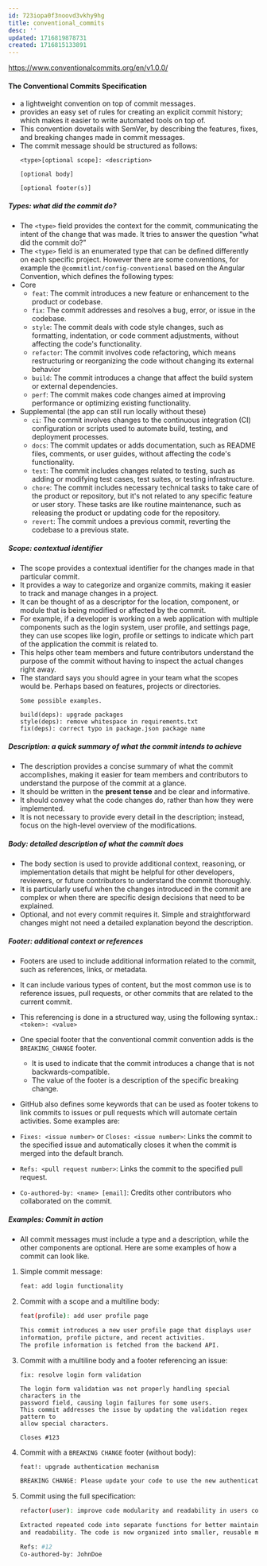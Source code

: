 ```yaml
---
id: 723iopa0f3noovd3vkhy9hg
title: conventional_commits
desc: ''
updated: 1716819878731
created: 1716815133891
---
```

https://www.conventionalcommits.org/en/v1.0.0/

#### The Conventional Commits Specification
- a lightweight convention on top of commit messages. 
- provides an easy set of rules for creating an explicit commit history; which makes it easier to write automated tools on top of. 
- This convention dovetails with SemVer, by describing the features, fixes, and breaking changes made in commit messages.
- The commit message should be structured as follows:
    ``` cmdline
    <type>[optional scope]: <description>

    [optional body]

    [optional footer(s)]
    ```
##### Types: what did the commit do?
- The `<type>` field provides the context for the commit, communicating the intent of the change that was made. It tries to answer the question “what did the commit do?”
- The `<type>` field is an enumerated type that can be defined differently on each specific project. However there are some conventions, for example the `@commitlint/config-conventional` based on the Angular Convention, which defines the following types:
- Core
  - `feat`: The commit introduces a new feature or enhancement to the product or codebase.
  - `fix`: The commit addresses and resolves a bug, error, or issue in the codebase.
  - `style`: The commit deals with code style changes, such as formatting, indentation, or code comment adjustments, without affecting the code's functionality.
  - `refactor`: The commit involves code refactoring, which means restructuring or reorganizing the code without changing its external behavior
  - `build`: The commit introduces a change that affect the build system or external dependencies.
  - `perf`: The commit makes code changes aimed at improving performance or optimizing existing functionality.
- Supplemental (the app can still run locally without these)
  - `ci`: The commit involves changes to the continuous integration (CI) configuration or scripts used to automate build, testing, and deployment processes.
  - `docs`: The commit updates or adds documentation, such as README files, comments, or user guides, without affecting the code's functionality.
  - `test`: The commit includes changes related to testing, such as adding or modifying test cases, test suites, or testing infrastructure.
  - `chore`: The commit includes necessary technical tasks to take care of the product or repository, but it's not related to any specific feature or user story. These tasks are like routine maintenance, such as releasing the product or updating code for the repository.
  - `revert`: The commit undoes a previous commit, reverting the codebase to a previous state.


##### Scope: contextual identifier

- The scope provides a contextual identifier for the changes made in that particular commit. 
- It provides a way to categorize and organize commits, making it easier to track and manage changes in a project. 
- It can be thought of as a descriptor for the location, component, or module that is being modified or affected by the commit.
- For example, if a developer is working on a web application with multiple components such as the login system, user profile, and settings page, they can use scopes like login, profile or settings to indicate which part of the application the commit is related to. 
- This helps other team members and future contributors understand the purpose of the commit without having to inspect the actual changes right away.
- The standard says you should agree in your team what the scopes would be. Perhaps based on features, projects or directories.
    ``` shell
    Some possible examples.

    build(deps): upgrade packages
    style(deps): remove whitespace in requirements.txt
    fix(deps): correct typo in package.json package name
    ```

##### Description: a quick summary of what the commit intends to achieve
- The description provides a concise summary of what the commit accomplishes, making it easier for team members and contributors to understand the purpose of the commit at a glance.
- It should be written in the **present tense** and be clear and informative. 
- It should convey what the code changes do, rather than how they were implemented. 
- It is not necessary to provide every detail in the description; instead, focus on the high-level overview of the modifications.

##### Body: detailed description of what the commit does
- The body section is used to provide additional context, reasoning, or implementation details that might be helpful for other developers, reviewers, or future contributors to understand the commit thoroughly. 
- It is particularly useful when the changes introduced in the commit are complex or when there are specific design decisions that need to be explained.
- Optional, and not every commit requires it. Simple and straightforward changes might not need a detailed explanation beyond the description.


##### Footer: additional context or references
- Footers are used to include additional information related to the commit, such as references, links, or metadata. 
- It can include various types of content, but the most common use is to reference issues, pull requests, or other commits that are related to the current commit. 
- This referencing is done in a structured way, using the following syntax.: `<token>: <value>`
- One special footer that the conventional commit convention adds is the `BREAKING_CHANGE` footer. 
    - It is used to indicate that the commit introduces a change that is not backwards-compatible. 
    - The value of the footer is a description of the specific breaking change.

- GitHub also defines some keywords that can be used as footer tokens to link commits to issues or pull requests which will automate certain activities. Some examples are:

- `Fixes: <issue number>` or `Closes: <issue number>`: Links the commit to the specified issue and automatically closes it when the commit is merged into the default branch.
- `Refs: <pull request number>`: Links the commit to the specified pull request.
- `Co-authored-by: <name> [email]`: Credits other contributors who collaborated on the commit.


##### Examples: Commit in action
- All commit messages must include a type and a description, while the other components are optional. Here are some examples of how a commit can look like.

1. Simple commit message:
    ``` sh
    feat: add login functionality
    ```
2. Commit with a scope and a multiline body:
    ``` sh
    feat(profile): add user profile page

    This commit introduces a new user profile page that displays user 
    information, profile picture, and recent activities. 
    The profile information is fetched from the backend API.
    ```

1. Commit with a multiline body and a footer referencing an issue:

    ```
    fix: resolve login form validation 

    The login form validation was not properly handling special characters in the 
    password field, causing login failures for some users. 
    This commit addresses the issue by updating the validation regex pattern to 
    allow special characters. 
    
    Closes #123
    ```
2. Commit with a `BREAKING CHANGE` footer (without body):
    ``` sh
    feat!: upgrade authentication mechanism

    BREAKING CHANGE: Please update your code to use the new authentication flow.
    ```
3. Commit using the full specification:

    ``` sh
    refactor(user): improve code modularity and readability in users controller

    Extracted repeated code into separate functions for better maintainability 
    and readability. The code is now organized into smaller, reusable modules.

    Refs: #12
    Co-authored-by: JohnDoe
    ```